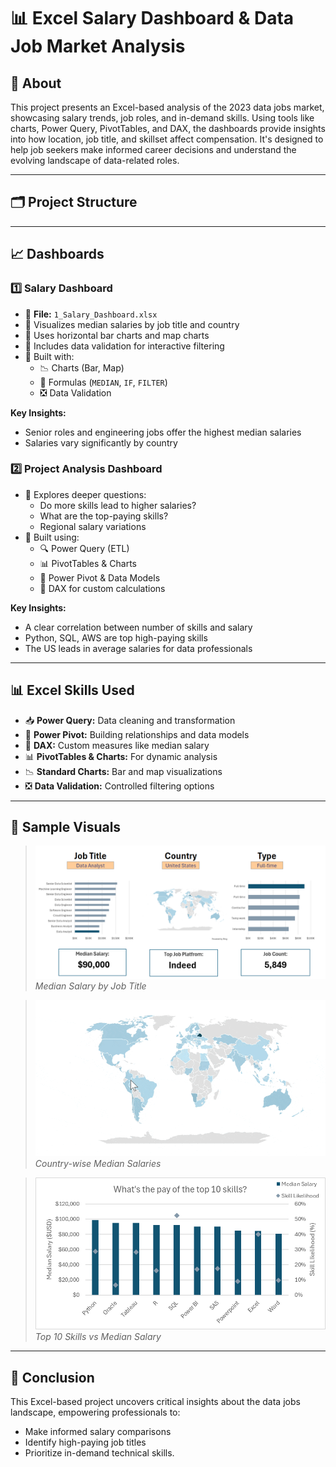 # 📊 Excel Salary Dashboard & Data Job Market Analysis

## 📌 About

This project presents an Excel-based analysis of the 2023 data jobs market, showcasing salary trends, job roles, and in-demand skills. Using tools like charts, Power Query, PivotTables, and DAX, the dashboards provide insights into how location, job title, and skillset affect compensation. It's designed to help job seekers make informed career decisions and understand the evolving landscape of data-related roles.

---

## 🗂️ Project Structure


---

## 📈 Dashboards

### 1️⃣ Salary Dashboard

- 🔹 **File:** `1_Salary_Dashboard.xlsx`
- 🔹 Visualizes median salaries by job title and country
- 🔹 Uses horizontal bar charts and map charts
- 🔹 Includes data validation for interactive filtering
- 🔹 Built with:
  - 📉 Charts (Bar, Map)
  - 🧮 Formulas (`MEDIAN`, `IF`, `FILTER`)
  - ❎ Data Validation

**Key Insights:**
- Senior roles and engineering jobs offer the highest median salaries
- Salaries vary significantly by country

### 2️⃣ Project Analysis Dashboard

- 🔹 Explores deeper questions:
  - Do more skills lead to higher salaries?
  - What are the top-paying skills?
  - Regional salary variations
- 🔹 Built using:
  - 🔍 Power Query (ETL)
  - 📊 PivotTables & Charts
  - 💪 Power Pivot & Data Models
  - 🧮 DAX for custom calculations

**Key Insights:**
- A clear correlation between number of skills and salary
- Python, SQL, AWS are top high-paying skills
- The US leads in average salaries for data professionals

---

## 📊 Excel Skills Used

- 📥 **Power Query:** Data cleaning and transformation
- 🧩 **Power Pivot:** Building relationships and data models
- 🧮 **DAX:** Custom measures like median salary
- 📊 **PivotTables & Charts:** For dynamic analysis
- 📉 **Standard Charts:** Bar and map visualizations
- ❎ **Data Validation:** Controlled filtering options

---

## 📸 Sample Visuals

> ![Salary Dashboard](images/1_Salary_Dashboard.png)
> *Median Salary by Job Title*

> ![Map Chart](images/1_Salary_Dashboard_Country_Map.gif)
> *Country-wise Median Salaries*

> ![Skill Analysis Chart](images/2_Project_Analysis_Chart4.png)
> *Top 10 Skills vs Median Salary*

---

## 🎯 Conclusion

This Excel-based project uncovers critical insights about the data jobs landscape, empowering professionals to:
- Make informed salary comparisons
- Identify high-paying job titles
- Prioritize in-demand technical skills.
